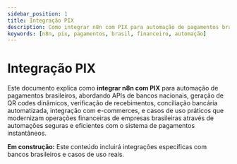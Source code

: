 ```yaml
---
sidebar_position: 1
title: Integração PIX
description: Como integrar n8n com PIX para automação de pagamentos brasileiros
keywords: [n8n, pix, pagamentos, brasil, financeiro, automação]
---
```


# Integração PIX

Este documento explica como **integrar n8n com PIX** para automação de pagamentos brasileiros, abordando APIs de bancos nacionais, geração de QR codes dinâmicos, verificação de recebimentos, conciliação bancária automatizada, integração com e-commerces, e casos de uso práticos que modernizam operações financeiras de empresas brasileiras através de automações seguras e eficientes com o sistema de pagamentos instantâneos.

**Em construção:** Este conteúdo incluirá integrações específicas com bancos brasileiros e casos de uso reais.
